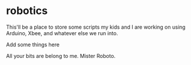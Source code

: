 robotics
========
This'll be a place to store some scripts my kids and I are working on using Arduino, Xbee, and whatever else we run into.

Add some things here

All your bits are belong to me. Mister Roboto. 
